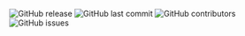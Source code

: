 ![GitHub release](https://img.shields.io/github/release-pre/adr29truck/homeassistant.svg?style=for-the-badge)
![GitHub last commit](https://img.shields.io/github/last-commit/adr29truck/homeassistant.svg?style=for-the-badge)
![GitHub contributors](https://img.shields.io/github/contributors/adr29truck/HomeAssistant.svg?style=for-the-badge)
![GitHub issues](https://img.shields.io/github/issues-raw/adr29truck/HomeAssistant.svg?style=for-the-badge)